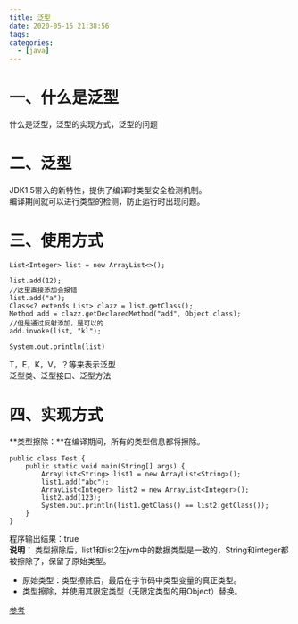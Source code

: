 ```yaml
---
title: 泛型
date: 2020-05-15 21:38:56
tags:
categories:
  - [java]
---
```

# 一、什么是泛型
什么是泛型，泛型的实现方式，泛型的问题
# 二、泛型
JDK1.5带入的新特性，提供了编译时类型安全检测机制。  
编译期间就可以进行类型的检测，防止运行时出现问题。  

# 三、使用方式
```
List<Integer> list = new ArrayList<>();

list.add(12);
//这里直接添加会报错
list.add("a");
Class<? extends List> clazz = list.getClass();
Method add = clazz.getDeclaredMethod("add", Object.class);
//但是通过反射添加，是可以的
add.invoke(list, "kl");

System.out.println(list)
```
T，E，K，V，？等来表示泛型   
泛型类、泛型接口、泛型方法
<!--more-->  
# 四、实现方式
**类型擦除：**在编译期间，所有的类型信息都将擦除。
```
public class Test {
    public static void main(String[] args) {
        ArrayList<String> list1 = new ArrayList<String>();
        list1.add("abc");
        ArrayList<Integer> list2 = new ArrayList<Integer>();
        list2.add(123);
        System.out.println(list1.getClass() == list2.getClass());
    }
}
```
程序输出结果：true   
**说明：** 类型擦除后，list1和list2在jvm中的数据类型是一致的，String和integer都被擦除了，保留了原始类型。

* 原始类型：类型擦除后，最后在字节码中类型变量的真正类型。
* 类型擦除，并使用其限定类型（无限定类型的用Object）替换。


[参考](https://www.cnblogs.com/wuqinglong/p/9456193.html)